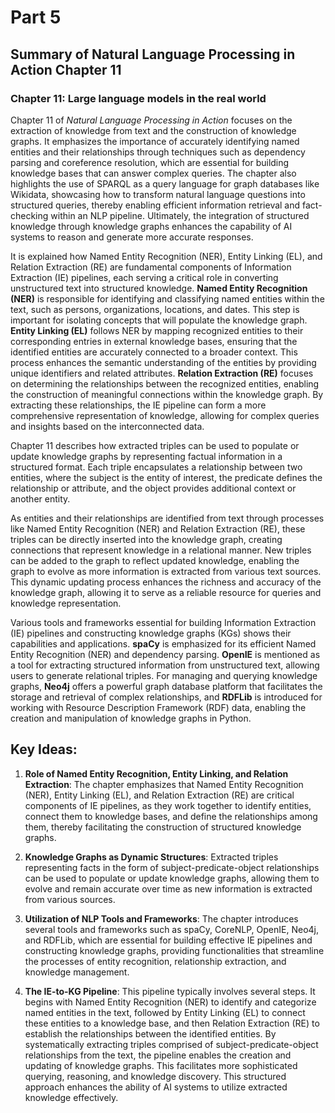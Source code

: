 # Part 5

## Summary of Natural Language Processing in Action Chapter 11

### Chapter 11: Large language models in the real world

Chapter 11 of *Natural Language Processing in Action* focuses on the extraction of knowledge from text and the construction of knowledge graphs. It emphasizes the importance of accurately identifying named entities and their relationships through techniques such as dependency parsing and coreference resolution, which are essential for building knowledge bases that can answer complex queries. The chapter also highlights the use of SPARQL as a query language for graph databases like Wikidata, showcasing how to transform natural language questions into structured queries, thereby enabling efficient information retrieval and fact-checking within an NLP pipeline. Ultimately, the integration of structured knowledge through knowledge graphs enhances the capability of AI systems to reason and generate more accurate responses.

It is explained how Named Entity Recognition (NER), Entity Linking (EL), and Relation Extraction (RE) are fundamental components of Information Extraction (IE) pipelines, each serving a critical role in converting unstructured text into structured knowledge. **Named Entity Recognition (NER)** is responsible for identifying and classifying named entities within the text, such as persons, organizations, locations, and dates. This step is important for isolating concepts that will populate the knowledge graph. **Entity Linking (EL)** follows NER by mapping recognized entities to their corresponding entries in external knowledge bases, ensuring that the identified entities are accurately connected to a broader context. This process enhances the semantic understanding of the entities by providing unique identifiers and related attributes. **Relation Extraction (RE)** focuses on determining the relationships between the recognized entities, enabling the construction of meaningful connections within the knowledge graph. By extracting these relationships, the IE pipeline can form a more comprehensive representation of knowledge, allowing for complex queries and insights based on the interconnected data.

Chapter 11 describes how extracted triples can be used to populate or update knowledge graphs by representing factual information in a structured format. Each triple encapsulates a relationship between two entities, where the subject is the entity of interest, the predicate defines the relationship or attribute, and the object provides additional context or another entity. 

As entities and their relationships are identified from text through processes like Named Entity Recognition (NER) and Relation Extraction (RE), these triples can be directly inserted into the knowledge graph, creating connections that represent knowledge in a relational manner. New triples can be added to the graph to reflect updated knowledge, enabling the graph to evolve as more information is extracted from various text sources. This dynamic updating process enhances the richness and accuracy of the knowledge graph, allowing it to serve as a reliable resource for queries and knowledge representation. 

Various tools and frameworks essential for building Information Extraction (IE) pipelines and constructing knowledge graphs (KGs) shows their capabilities and applications. **spaCy** is emphasized for its efficient Named Entity Recognition (NER) and dependency parsing. **OpenIE** is mentioned as a tool for extracting structured information from unstructured text, allowing users to generate relational triples. For managing and querying knowledge graphs, **Neo4j** offers a powerful graph database platform that facilitates the storage and retrieval of complex relationships, and **RDFLib** is introduced for working with Resource Description Framework (RDF) data, enabling the creation and manipulation of knowledge graphs in Python.

## Key Ideas:

1. **Role of Named Entity Recognition, Entity Linking, and Relation Extraction**: The chapter emphasizes that Named Entity Recognition (NER), Entity Linking (EL), and Relation Extraction (RE) are critical components of IE pipelines, as they work together to identify entities, connect them to knowledge bases, and define the relationships among them, thereby facilitating the construction of structured knowledge graphs.

2. **Knowledge Graphs as Dynamic Structures**: Extracted triples representing facts in the form of subject-predicate-object relationships can be used to populate or update knowledge graphs, allowing them to evolve and remain accurate over time as new information is extracted from various sources.

3. **Utilization of NLP Tools and Frameworks**: The chapter introduces several tools and frameworks such as spaCy, CoreNLP, OpenIE, Neo4j, and RDFLib, which are essential for building effective IE pipelines and constructing knowledge graphs, providing functionalities that streamline the processes of entity recognition, relationship extraction, and knowledge management.

4. **The IE-to-KG Pipeline**: This pipeline typically involves several steps. It begins with Named Entity Recognition (NER) to identify and categorize named entities in the text, followed by Entity Linking (EL) to connect these entities to a knowledge base, and then Relation Extraction (RE) to establish the relationships between the identified entities. By systematically extracting triples comprised of subject-predicate-object relationships from the text, the pipeline enables the creation and updating of knowledge graphs. This facilitates more sophisticated querying, reasoning, and knowledge discovery. This structured approach enhances the ability of AI systems to utilize extracted knowledge effectively.
